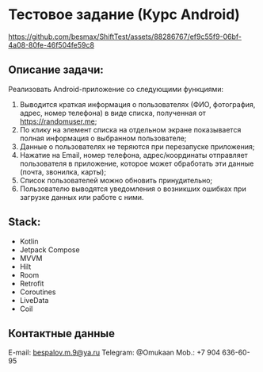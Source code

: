 # Тестовое задание (Курс Android)
https://github.com/besmax/ShiftTest/assets/88286767/ef9c55f9-06bf-4a08-80fe-46f504fe59c8

## Описание задачи: 
Реализовать Android-приложение со следующими функциями:
1. Выводится краткая информация о пользователях (ФИО, фотография, адрес, номер
телефона) в виде списка, полученная от https://randomuser.me;
2. По клику на элемент списка на отдельном экране показывается полная информация о
выбранном пользователе;
3. Данные о пользователях не теряются при перезапуске приложения;
4. Нажатие на Email, номер телефона, адрес/координаты отправляет пользователя в
приложение, которое может обработать эти данные (почта, звонилка, карты);
5. Список пользователей можно обновить принудительно;
6. Пользователю выводятся уведомления о возникших ошибках при загрузке данных или
работе с ними.

## Stack: 
- Kotlin
- Jetpack Compose
- MVVM
- Hilt
- Room
- Retrofit
- Coroutines
- LiveData
- Coil

## Контактные данные
E-mail: bespalov.m.9@ya.ru
Telegram: @Omukaan
Mob.: +7 904 636-60-95
